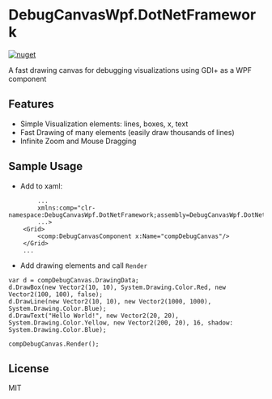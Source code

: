 # DebugCanvasWpf.DotNetFramework

[![nuget](https://img.shields.io/nuget/v/DebugCanvasWpf.DotNetFramework.svg)](https://www.nuget.org/packages/DebugCanvasWpf.DotNetFramework/)

A fast drawing canvas for debugging visualizations using GDI+ as a WPF component

## Features

- Simple Visualization elements: lines, boxes, x, text
- Fast Drawing of many elements (easily draw thousands of lines)
- Infinite Zoom and Mouse Dragging

## Sample Usage

- Add to xaml:

```
		...
        xmlns:comp="clr-namespace:DebugCanvasWpf.DotNetFramework;assembly=DebugCanvasWpf.DotNetFramework"
		...>
    <Grid>
        <comp:DebugCanvasComponent x:Name="compDebugCanvas"/>
    </Grid>
	...
```

- Add drawing elements and call `Render`

```
var d = compDebugCanvas.DrawingData;
d.DrawBox(new Vector2(10, 10), System.Drawing.Color.Red, new Vector2(100, 100), false);
d.DrawLine(new Vector2(10, 10), new Vector2(1000, 1000), System.Drawing.Color.Blue);
d.DrawText("Hello World!", new Vector2(20, 20), System.Drawing.Color.Yellow, new Vector2(200, 20), 16, shadow: System.Drawing.Color.Blue);

compDebugCanvas.Render();
```

## License

MIT